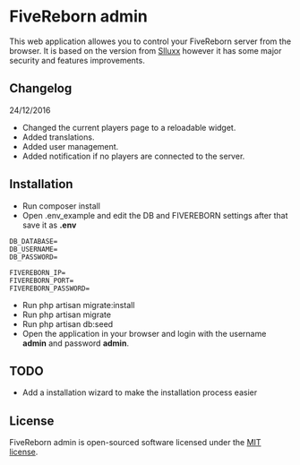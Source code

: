 # FiveReborn admin

This web application allowes you to control your FiveReborn server from the browser.
It is based on the version from [Slluxx](https://github.com/Slluxx/Fivereborn-Webmanager) however it has some major security and features improvements.

## Changelog

24/12/2016

- Changed the current players page to a reloadable widget.
- Added translations.
- Added user management.
- Added notification if no players are connected to the server.

## Installation

- Run composer install
- Open .env_example and edit the DB and FIVEREBORN settings after that save it as **.env**
```
DB_DATABASE=
DB_USERNAME=
DB_PASSWORD=
```

```
FIVEREBORN_IP=
FIVEREBORN_PORT=
FIVEREBORN_PASSWORD=
```

- Run php artisan migrate:install
- Run php artisan migrate
- Run php artisan db:seed
- Open the application in your browser and login with the username **admin** and password **admin**.

## TODO

- Add a installation wizard to make the installation process easier

## License

FiveReborn admin is open-sourced software licensed under the [MIT license](http://opensource.org/licenses/MIT).
